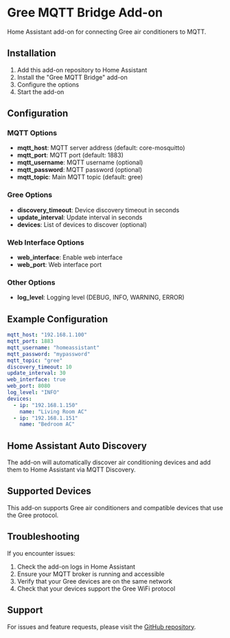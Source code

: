 # Gree MQTT Bridge Add-on

Home Assistant add-on for connecting Gree air conditioners to MQTT.

## Installation

1. Add this add-on repository to Home Assistant
2. Install the "Gree MQTT Bridge" add-on
3. Configure the options
4. Start the add-on

## Configuration

### MQTT Options

- **mqtt_host**: MQTT server address (default: core-mosquitto)
- **mqtt_port**: MQTT port (default: 1883)
- **mqtt_username**: MQTT username (optional)
- **mqtt_password**: MQTT password (optional)
- **mqtt_topic**: Main MQTT topic (default: gree)

### Gree Options

- **discovery_timeout**: Device discovery timeout in seconds
- **update_interval**: Update interval in seconds
- **devices**: List of devices to discover (optional)

### Web Interface Options

- **web_interface**: Enable web interface
- **web_port**: Web interface port

### Other Options

- **log_level**: Logging level (DEBUG, INFO, WARNING, ERROR)

## Example Configuration

```yaml
mqtt_host: "192.168.1.100"
mqtt_port: 1883
mqtt_username: "homeassistant"
mqtt_password: "mypassword"
mqtt_topic: "gree"
discovery_timeout: 10
update_interval: 30
web_interface: true
web_port: 8080
log_level: "INFO"
devices:
  - ip: "192.168.1.150"
    name: "Living Room AC"
  - ip: "192.168.1.151" 
    name: "Bedroom AC"
```

## Home Assistant Auto Discovery

The add-on will automatically discover air conditioning devices and add them to Home Assistant via MQTT Discovery.

## Supported Devices

This add-on supports Gree air conditioners and compatible devices that use the Gree protocol.

## Troubleshooting

If you encounter issues:

1. Check the add-on logs in Home Assistant
2. Ensure your MQTT broker is running and accessible
3. Verify that your Gree devices are on the same network
4. Check that your devices support the Gree WiFi protocol

## Support

For issues and feature requests, please visit the [GitHub repository](https://github.com/monteship/GreeMQTT).